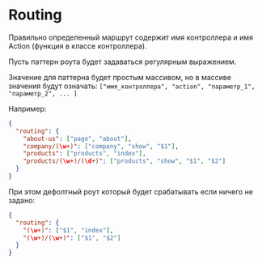 Routing
=========

Правильно определенный маршрут содержит имя контроллера и имя Action (функция в классе контроллера).

Пусть паттерн роута будет задаваться регулярным выражением.

Значение для паттерна будет простым массивом, но в массиве значения будут означать:
```["имя_контроллера", "action", "параметр_1", "параметр_2", ... ]```

Например:
```json
{
  "routing": {
    "about-us": ["page", "about"],
    "company/(\w+)": ["company", "show", "$1"],
    "products": ["products", "index"],
    "products/(\w+)/(\d+)": ["products", "show", "$1", "$2"]
  }
}
```

При этом дефолтный роут который будет срабатывать если ничего не задано:
```json
{
  "routing": {
    "(\w+)": ["$1", "index"],
    "(\w+)/(\w+)": ["$1", "$2"]
  }
}
```  
